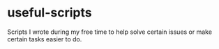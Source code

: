 # useful-scripts
Scripts I wrote during my free time to help solve certain issues or make certain tasks easier to do.
